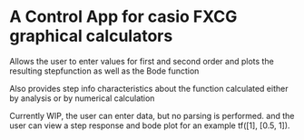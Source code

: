 # A Control App for casio FXCG graphical calculators

Allows the user to enter values for first and second order and plots the resulting stepfunction as well as the Bode function

Also provides step info characteristics about the function calculated either by analysis or by numerical calculation

Currently WIP, the user can enter data, but no parsing is performed. and the user can view a step response and bode plot for an example tf([1], [0.5, 1]).

